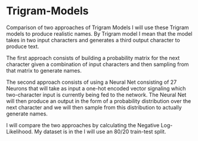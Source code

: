 # Trigram-Models
Comparison of two approaches of Trigram Models
I will use these Trigram models to produce realistic names.
By Trigram model I mean that the model takes in two input characters and generates a third output character to produce text.

The first approach consists of building a probability matrix for the next character given a combination of input characters
and then sampling from that matrix to generate names.

The second approach consists of using a Neural Net consisting of 27 Neurons that will take as input a one-hot encoded vector signaling
which two-character input is currently being fed to the network. The Neural Net will then produce an output in the form of a probability
distribution over the next character and we will then sample from this distribution to actually generate names.

I will compare the two approaches by calculating the Negative Log-Likelihood.
My dataset is in the 
I will use an 80/20 train-test split.
